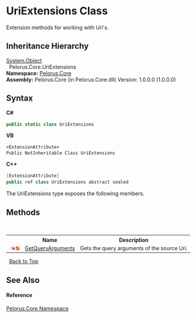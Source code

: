 # UriExtensions Class
 

Extension methods for working with Uri's.


## Inheritance Hierarchy
<a href="http://msdn2.microsoft.com/en-us/library/e5kfa45b" target="_blank">System.Object</a><br />&nbsp;&nbsp;Pelorus.Core.UriExtensions<br />
**Namespace:**&nbsp;<a href="CB7C5302">Pelorus.Core</a><br />**Assembly:**&nbsp;Pelorus.Core (in Pelorus.Core.dll) Version: 1.0.0.0 (1.0.0.0)

## Syntax

**C#**<br />
``` C#
public static class UriExtensions
```

**VB**<br />
``` VB
<ExtensionAttribute>
Public NotInheritable Class UriExtensions
```

**C++**<br />
``` C++
[ExtensionAttribute]
public ref class UriExtensions abstract sealed
```

The UriExtensions type exposes the following members.


## Methods
&nbsp;<table><tr><th></th><th>Name</th><th>Description</th></tr><tr><td>![Public method](media/pubmethod.gif "Public method")![Static member](media/static.gif "Static member")</td><td><a href="77A9E864">GetQueryArguments</a></td><td>
Gets the query arguments of the source Uri.</td></tr></table>&nbsp;
<a href="#uriextensions-class">Back to Top</a>

## See Also


#### Reference
<a href="CB7C5302">Pelorus.Core Namespace</a><br />